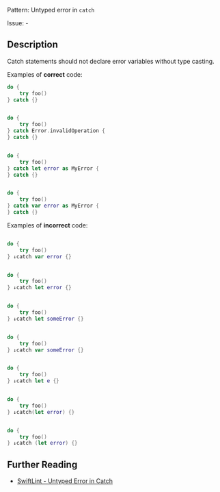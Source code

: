 Pattern: Untyped error in `catch`

Issue: -

## Description

Catch statements should not declare error variables without type casting.

Examples of **correct** code:
```swift
do {
    try foo() 
} catch {}


do {
    try foo() 
} catch Error.invalidOperation {
} catch {}


do {
    try foo() 
} catch let error as MyError {
} catch {}


do {
    try foo() 
} catch var error as MyError {
} catch {}

```
Examples of **incorrect** code:
```swift

do {
    try foo() 
} ↓catch var error {}


do {
    try foo() 
} ↓catch let error {}


do {
    try foo() 
} ↓catch let someError {}


do {
    try foo() 
} ↓catch var someError {}


do {
    try foo() 
} ↓catch let e {}


do {
    try foo() 
} ↓catch(let error) {}


do {
    try foo() 
} ↓catch (let error) {}

```

## Further Reading

* [SwiftLint - Untyped Error in Catch](https://realm.github.io/SwiftLint/untyped_error_in_catch.html)
